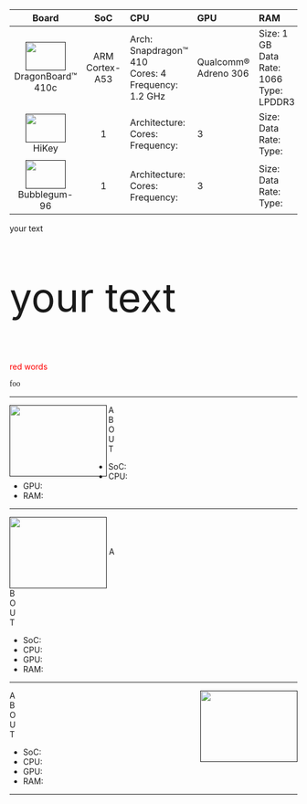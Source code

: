 |Board|SoC|CPU|GPU|RAM|
|:---:|:---:|:---|:---|:---|
| [<img src="http://i.imgur.com/4a5GXRd.png" data-canonical-src="http://i.imgur.com/4a5GXRd.png" width="70" height="50" />]() <br> DragonBoard™ 410c |ARM<br>Cortex-A53|Arch: Snapdragon™ 410 <br> Cores: 4<br> Frequency: 1.2 GHz|Qualcomm®<br>Adreno 306|Size: 1 GB<br>Data Rate: 1066<br> Type: LPDDR3|
| [<img src="http://i.imgur.com/0e7lsoO.png" data-canonical-src="http://i.imgur.com/0e7lsoO.png" width="70" height="50" />]() <br> HiKey |1 |Architecture: <br> Cores: <br> Frequency:|3|Size: <br>Data Rate: <br> Type:|
|[<img src="http://i.imgur.com/ykySoFc.png" data-canonical-src="http://i.imgur.com/ykySoFc.png" width="70" height="50" />]() <br> Bubblegum-96|1 |Architecture: <br> Cores: <br> Frequency:|3|Size: <br>Data Rate: <br> Type:|



<p style=font-size="5">your text</p>

<p style="font-size: 5em;">your text</p>

<span style="color: red;">red words</span>

<span style="font-family: 'Lucida Console';">foo</span>
***

[<img align="left" src="http://i.imgur.com/4a5GXRd.png" data-canonical-src="http://i.imgur.com/4a5GXRd.png" width="170" height="125" />]()
A<br>
B<br>
O<br>
U<br>
T<br>
- SoC: 
- CPU:
- GPU:
- RAM:

***

[<img align="center" src="http://i.imgur.com/0e7lsoO.png" data-canonical-src="http://i.imgur.com/0e7lsoO.png" width="170" height="125" />]()
A<br>
B<br>
O<br>
U<br>
T<br>
- SoC: 
- CPU:
- GPU:
- RAM:

***

[<img align="right" src="http://i.imgur.com/ykySoFc.png" data-canonical-src="http://i.imgur.com/ykySoFc.png" width="170" height="125" />]()
A<br>
B<br>
O<br>
U<br>
T<br>
- SoC: 
- CPU:
- GPU:
- RAM:

***